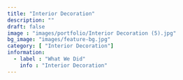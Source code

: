```yaml
---
title: "Interior Decoration"
description: ""
draft: false
image : "images/portfolio/Interior Decoration (5).jpg"
bg_image: "images/feature-bg.jpg"
category: [ "Interior Decoration"]
information:
  - label : "What We Did"
    info : "Interior Decoration"
---
```




